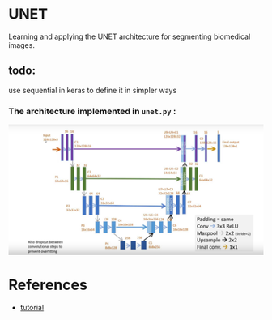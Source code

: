 # UNET
Learning and applying the UNET architecture for segmenting biomedical images.
## todo:
use sequential in keras to define it in simpler ways

### The architecture implemented in `unet.py` : 
![](./unet-architecture.png)


# References
* [tutorial](https://www.youtube.com/watch?v=68HR_eyzk00)


